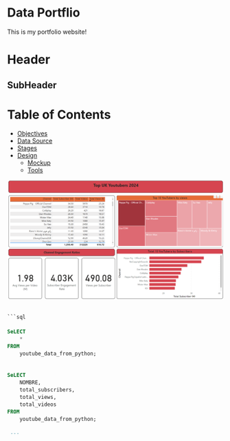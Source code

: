 # Data Portflio


This is my portfolio website!

# Header

## SubHeader

# Table of Contents

- [Objectives](#objective)
- [Data Source](#data-source)
- [Stages](#stages)
- [Design](#design)
  - [Mockup](#mockup)
  - [Tools](#tools)

![random_example](assets/images/PowerBiDashboard.png)


```sql

```sql

SeLECT 
	*
FROM 
	youtube_data_from_python;


SeLECT 
	NOMBRE,
	total_subscribers,
	total_views,
	total_videos
FROM 
	youtube_data_from_python;

 ---
